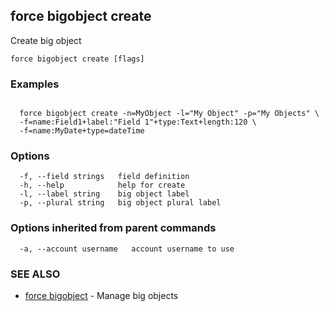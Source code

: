 ## force bigobject create

Create big object

```
force bigobject create [flags]
```

### Examples

```

  force bigobject create -n=MyObject -l="My Object" -p="My Objects" \
  -f=name:Field1+label:"Field 1"+type:Text+length:120 \
  -f=name:MyDate+type=dateTime

```

### Options

```
  -f, --field strings   field definition
  -h, --help            help for create
  -l, --label string    big object label
  -p, --plural string   big object plural label
```

### Options inherited from parent commands

```
  -a, --account username   account username to use
```

### SEE ALSO

* [force bigobject](force_bigobject.md)	 - Manage big objects

